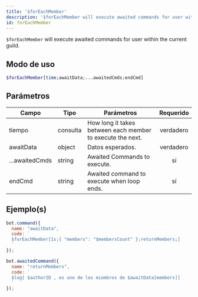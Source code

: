 ```yaml
---
title: '$forEachMember'
description: '$forEachMember will execute awaited commands for user within the current guild.'
id: forEachMember
---
```


`$forEachMember` will execute awaited commands for user within the current guild.

## Modo de uso

```php
$forEachMember[time;awaitData;...awaitedCmds;endCmd]
```

## Parámetros

| Campo          | Tipo     | Parámetros                                                 | Requerido |
| -------------- | -------- | ---------------------------------------------------------- |:---------:|
| tiempo         | consulta | How long it takes between each member to execute the next. | verdadero |
| awaitData      | object   | Datos esperados.                                           | verdadero |
| ...awaitedCmds | string   | Awaited Commands to execute.                               |    sí     |
| endCmd         | string   | Awaited command to execute when loop ends.                 |    sí     |

## Ejemplo(s)


```javascript
bot.command({
  name: "awaitData",
  code: `
  $forEachMember[1s;{ "members": "$membersCount" };returnMembers;]
  `
});

bot.awaitedCommand({
  name: "returnMembers",
  code: `
  $log[ $authorID , es uno de los miembros de $awaitData[members]]
  `
});
```